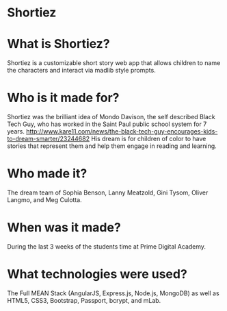 # Shortiez

# What is Shortiez?

Shortiez is a customizable short story web app that allows children to name the characters and interact via madlib style prompts.


# Who is it made for?

Shortiez was the brilliant idea of Mondo Davison, the self described Black Tech Guy, who has worked in the Saint Paul public school system for 7 years. 
http://www.kare11.com/news/the-black-tech-guy-encourages-kids-to-dream-smarter/23244682
His dream is for children of color to have stories that represent them and help them engage in reading and learning. 

# Who made it?

The dream team of Sophia Benson, Lanny Meatzold, Gini Tysom, Oliver Langmo, and Meg Culotta. 


# When was it made?

During the last 3 weeks of the students time at Prime Digital Academy.


# What technologies were used?

The Full MEAN Stack (AngularJS, Express.js, Node.js, MongoDB) as well as HTML5, CSS3, Bootstrap, Passport, bcrypt, and mLab.
